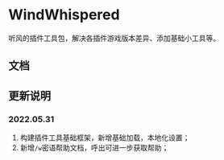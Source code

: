 # WindWhispered

听风的插件工具包，解决各插件游戏版本差异、添加基础小工具等。

## 文档



## 更新说明

### 2022.05.31

1. 构建插件工具基础框架，新增基础加载，本地化设置；
2. 新增`/w`密语帮助文档，呼出可进一步获取帮助；